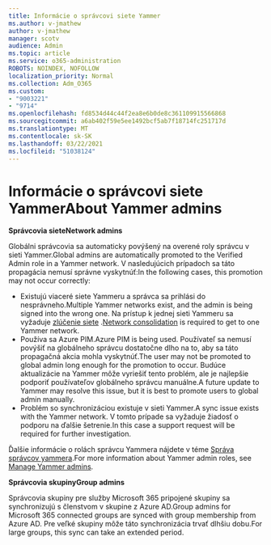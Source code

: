 ```yaml
---
title: Informácie o správcovi siete Yammer
ms.author: v-jmathew
author: v-jmathew
manager: scotv
audience: Admin
ms.topic: article
ms.service: o365-administration
ROBOTS: NOINDEX, NOFOLLOW
localization_priority: Normal
ms.collection: Adm_O365
ms.custom:
- "9003221"
- "9714"
ms.openlocfilehash: fd8534d44c44f2ea8e6b0de8c361109915566868
ms.sourcegitcommit: a6ab402f59e5ee1492bcf5ab7f18714fc251717d
ms.translationtype: MT
ms.contentlocale: sk-SK
ms.lasthandoff: 03/22/2021
ms.locfileid: "51038124"
---
```

# <a name="about-yammer-admins"></a><span data-ttu-id="ce204-102">Informácie o správcovi siete Yammer</span><span class="sxs-lookup"><span data-stu-id="ce204-102">About Yammer admins</span></span>

<span data-ttu-id="ce204-103">**Správcovia siete**</span><span class="sxs-lookup"><span data-stu-id="ce204-103">**Network admins**</span></span>

<span data-ttu-id="ce204-104">Globálni správcovia sa automaticky povýšený na overené roly správcu v sieti Yammer.</span><span class="sxs-lookup"><span data-stu-id="ce204-104">Global admins are automatically promoted to the Verified Admin role in a Yammer network.</span></span> <span data-ttu-id="ce204-105">V nasledujúcich prípadoch sa táto propagácia nemusí správne vyskytnúť:</span><span class="sxs-lookup"><span data-stu-id="ce204-105">In the following cases, this promotion may not occur correctly:</span></span>

- <span data-ttu-id="ce204-106">Existujú viaceré siete Yammeru a správca sa prihlási do nesprávneho.</span><span class="sxs-lookup"><span data-stu-id="ce204-106">Multiple Yammer networks exist, and the admin is being signed into the wrong one.</span></span> <span data-ttu-id="ce204-107">Na prístup k jednej sieti Yammeru sa vyžaduje [zlúčenie siete](https://docs.microsoft.com/yammer/configure-your-yammer-network/consolidate-multiple-yammer-networks) .</span><span class="sxs-lookup"><span data-stu-id="ce204-107">[Network consolidation](https://docs.microsoft.com/yammer/configure-your-yammer-network/consolidate-multiple-yammer-networks) is required to get to one Yammer network.</span></span>
- <span data-ttu-id="ce204-108">Používa sa Azure PIM.</span><span class="sxs-lookup"><span data-stu-id="ce204-108">Azure PIM is being used.</span></span> <span data-ttu-id="ce204-109">Používateľ sa nemusí povýšiť na globálneho správcu dostatočne dlho na to, aby sa táto propagačná akcia mohla vyskytnúť.</span><span class="sxs-lookup"><span data-stu-id="ce204-109">The user may not be promoted to global admin long enough for the promotion to occur.</span></span> <span data-ttu-id="ce204-110">Budúce aktualizácie na Yammer môže vyriešiť tento problém, ale je najlepšie podporiť používateľov globálneho správcu manuálne.</span><span class="sxs-lookup"><span data-stu-id="ce204-110">A future update to Yammer may resolve this issue, but it is best to promote users to global admin manually.</span></span>
- <span data-ttu-id="ce204-111">Problém so synchronizáciou existuje v sieti Yammer.</span><span class="sxs-lookup"><span data-stu-id="ce204-111">A sync issue exists with the Yammer network.</span></span> <span data-ttu-id="ce204-112">V tomto prípade sa vyžaduje žiadosť o podporu na ďalšie šetrenie.</span><span class="sxs-lookup"><span data-stu-id="ce204-112">In this case a support request will be required for further investigation.</span></span>

<span data-ttu-id="ce204-113">Ďalšie informácie o rolách správcu Yammera nájdete v téme [Správa správcov yammera](https://docs.microsoft.com/yammer/manage-yammer-users/manage-yammer-admins).</span><span class="sxs-lookup"><span data-stu-id="ce204-113">For more information about Yammer admin roles, see [Manage Yammer admins](https://docs.microsoft.com/yammer/manage-yammer-users/manage-yammer-admins).</span></span>

<span data-ttu-id="ce204-114">**Správcovia skupiny**</span><span class="sxs-lookup"><span data-stu-id="ce204-114">**Group admins**</span></span>

<span data-ttu-id="ce204-115">Správcovia skupiny pre služby Microsoft 365 pripojené skupiny sa synchronizujú s členstvom v skupine z Azure AD.</span><span class="sxs-lookup"><span data-stu-id="ce204-115">Group admins for Microsoft 365 connected groups are synced with group membership from Azure AD.</span></span> <span data-ttu-id="ce204-116">Pre veľké skupiny môže táto synchronizácia trvať dlhšiu dobu.</span><span class="sxs-lookup"><span data-stu-id="ce204-116">For large groups, this sync can take an extended period.</span></span>
